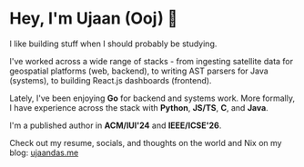 # Hey, I'm Ujaan (Ooj) 👋

I like building stuff when I should probably be studying.

I've worked across a wide range of stacks - from ingesting satellite data for geospatial platforms (web, backend), to writing AST parsers for Java (systems), to building React.js dashboards (frontend).

Lately, I've been enjoying **Go** for backend and systems work. More formally, I have experience across the stack with **Python**, **JS/TS**, **C**, and **Java**.

I'm a published author in **ACM/IUI'24** and **IEEE/ICSE'26**.

Check out my resume, socials, and thoughts on the world and Nix on my blog: [ujaandas.me](https://ujaandas.me)
